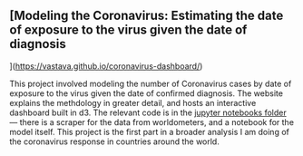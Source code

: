 ## [Modeling the Coronavirus: Estimating the date of exposure to the virus given the date of diagnosis
](https://vastava.github.io/coronavirus-dashboard/)

This project involved modeling the number of Coronavirus cases by date of exposure to the virus given the date of confirmed diagnosis. The website explains the methdology in greater detail, and hosts an interactive dashboard built in d3.
The relevant code is in the [jupyter notebooks folder](https://github.com/vastava/coronavirus-dashboard/tree/master/jupyter%20notebooks) — there is a scraper for the data from worldometers, and a notebook for the model itself.
This project is the first part in a broader analysis I am doing of the coronavirus response in countries around the world.
